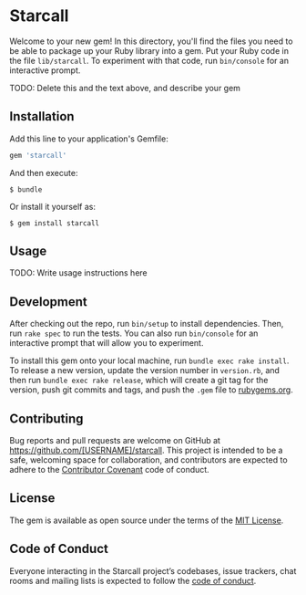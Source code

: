 # Starcall

Welcome to your new gem! In this directory, you'll find the files you need to be able to package up your Ruby library into a gem. Put your Ruby code in the file `lib/starcall`. To experiment with that code, run `bin/console` for an interactive prompt.

TODO: Delete this and the text above, and describe your gem

## Installation

Add this line to your application's Gemfile:

```ruby
gem 'starcall'
```

And then execute:

    $ bundle

Or install it yourself as:

    $ gem install starcall

## Usage

TODO: Write usage instructions here

## Development

After checking out the repo, run `bin/setup` to install dependencies. Then, run `rake spec` to run the tests. You can also run `bin/console` for an interactive prompt that will allow you to experiment.

To install this gem onto your local machine, run `bundle exec rake install`. To release a new version, update the version number in `version.rb`, and then run `bundle exec rake release`, which will create a git tag for the version, push git commits and tags, and push the `.gem` file to [rubygems.org](https://rubygems.org).

## Contributing

Bug reports and pull requests are welcome on GitHub at https://github.com/[USERNAME]/starcall. This project is intended to be a safe, welcoming space for collaboration, and contributors are expected to adhere to the [Contributor Covenant](http://contributor-covenant.org) code of conduct.

## License

The gem is available as open source under the terms of the [MIT License](https://opensource.org/licenses/MIT).

## Code of Conduct

Everyone interacting in the Starcall project’s codebases, issue trackers, chat rooms and mailing lists is expected to follow the [code of conduct](https://github.com/[USERNAME]/starcall/blob/master/CODE_OF_CONDUCT.md).
